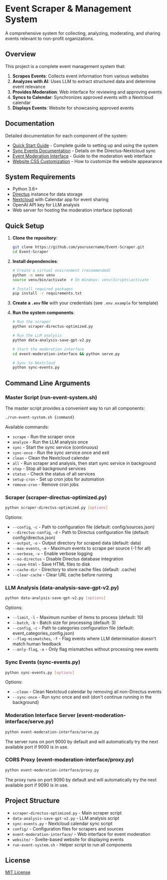 # Event Scraper & Management System

A comprehensive system for collecting, analyzing, moderating, and sharing events relevant to non-profit organizations.

## Overview

This project is a complete event management system that:

1. **Scrapes Events**: Collects event information from various websites
2. **Analyzes with AI**: Uses LLM to extract structured data and determine event relevance
3. **Provides Moderation**: Web interface for reviewing and approving events
4. **Syncs to Calendar**: Synchronizes approved events with a Nextcloud calendar
5. **Displays Events**: Website for showcasing approved events

## Documentation

Detailed documentation for each component of the system:

- [Quick Start Guide](HOWTO.md) - Complete guide to setting up and using the system
- [Sync Events Documentation](sync-events-README.md) - Details on the Directus-Nextcloud sync
- [Event Moderation Interface](event-moderation-interface/README.md) - Guide to the moderation web interface
- [Website CSS Customization](website/public/custom-css-readme.md) - How to customize the website appearance

## System Requirements

- Python 3.6+
- [Directus](https://directus.io/) instance for data storage
- [Nextcloud](https://nextcloud.com/) with Calendar app for event sharing
- OpenAI API key for LLM analysis
- Web server for hosting the moderation interface (optional)

## Quick Setup

1. **Clone the repository**:
   ```bash
   git clone https://github.com/yourusername/Event-Scraper.git
   cd Event-Scraper
   ```

2. **Install dependencies**:
   ```bash
   # Create a virtual environment (recommended)
   python -m venv venv
   source venv/bin/activate  # On Windows: venv\Scripts\activate

   # Install required packages
   pip install -r requirements.txt
   ```

3. **Create a `.env` file** with your credentials (see `.env.example` for template)

4. **Run the system components**:
   ```bash
   # Run the scraper
   python scraper-directus-optimized.py
   
   # Run the LLM analysis
   python data-analysis-save-gpt-v2.py
   
   # Start the moderation interface
   cd event-moderation-interface && python serve.py
   
   # Sync to Nextcloud
   python sync-events.py
   ```

## Command Line Arguments

### Master Script (run-event-system.sh)

The master script provides a convenient way to run all components:

```bash
./run-event-system.sh {command}
```

Available commands:
- `scrape` - Run the scraper once
- `analyze` - Run the LLM analysis once
- `sync` - Start the sync service (continuous)
- `sync-once` - Run the sync service once and exit
- `clean` - Clean the Nextcloud calendar
- `all` - Run scraper and analysis, then start sync service in background
- `stop` - Stop all background services
- `status` - Check the status of all services
- `setup-cron` - Set up cron jobs for automation
- `remove-cron` - Remove cron jobs

### Scraper (scraper-directus-optimized.py)

```bash
python scraper-directus-optimized.py [options]
```

Options:
- `--config`, `-c` - Path to configuration file (default: config/sources.json)
- `--directus-config`, `-d` - Path to Directus configuration file (default: config/directus.json)
- `--output`, `-o` - Output directory for scraped data (default: data)
- `--max-events`, `-m` - Maximum events to scrape per source (-1 for all)
- `--verbose`, `-v` - Enable verbose logging
- `--no-directus` - Disable Directus database integration
- `--save-html` - Save HTML files to disk
- `--cache-dir` - Directory to store cache files (default: .cache)
- `--clear-cache` - Clear URL cache before running

### LLM Analysis (data-analysis-save-gpt-v2.py)

```bash
python data-analysis-save-gpt-v2.py [options]
```

Options:
- `--limit`, `-l` - Maximum number of items to process (default: 10)
- `--batch`, `-b` - Batch size for processing (default: 3)
- `--config`, `-c` - Path to categories configuration file (default: event_categories_config.json)
- `--flag-mismatches`, `-f` - Flag events where LLM determination doesn't match human feedback
- `--only-flag`, `-o` - Only flag mismatches without processing new events

### Sync Events (sync-events.py)

```bash
python sync-events.py [options]
```

Options:
- `--clean` - Clean Nextcloud calendar by removing all non-Directus events
- `--sync-once` - Run sync once and exit (don't continue running in the background)

### Moderation Interface Server (event-moderation-interface/serve.py)

```bash
python event-moderation-interface/serve.py
```

The server runs on port 9000 by default and will automatically try the next available port if 9000 is in use.

### CORS Proxy (event-moderation-interface/proxy.py)

```bash
python event-moderation-interface/proxy.py
```

The proxy runs on port 9090 by default and will automatically try the next available port if 9090 is in use.

## Project Structure

- `scraper-directus-optimized.py` - Main scraper script
- `data-analysis-save-gpt-v2.py` - LLM analysis script
- `sync-events.py` - Nextcloud calendar sync script
- `config/` - Configuration files for scrapers and sources
- `event-moderation-interface/` - Web interface for event moderation
- `website/` - Svelte-based website for displaying events
- `run-event-system.sh` - Helper script to run all components

## License

[MIT License](LICENSE)
